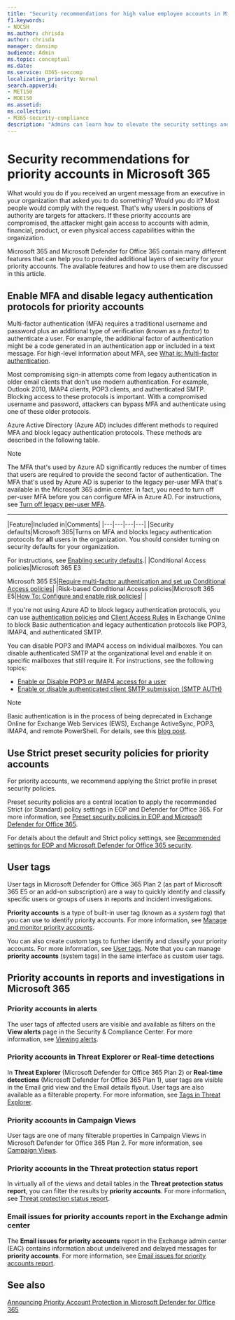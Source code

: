 ```yaml
---
title: "Security recommendations for high value employee accounts in Microsoft 365"
f1.keywords:
- NOCSH
ms.author: chrisda
author: chrisda
manager: dansimp
audience: Admin
ms.topic: conceptual
ms.date:
ms.service: O365-seccomp
localization_priority: Normal
search.appverid:
- MET150
- MOE150
ms.assetid:
ms.collection:
- M365-security-compliance
description: "Admins can learn how to elevate the security settings and use reports, alerts, and investigations for priority accounts in their Microsoft 365 organizations."
---
```


# Security recommendations for priority accounts in Microsoft 365

What would you do if you received an urgent message from an executive in your organization that asked you to do something? Would you do it? Most people would comply with the request. That's why users in positions of authority are targets for attackers. If these priority accounts are compromised, the attacker might gain access to accounts with admin, financial, product, or even physical access capabilities within the organization.

Microsoft 365 and Microsoft Defender for Office 365 contain many different features that can help you to provided additional layers of security for your priority accounts. The available features and how to use them are discussed in this article.

## Enable MFA and disable legacy authentication protocols for priority accounts

Multi-factor authentication (MFA) requires a traditional username and password plus an additional type of verification (known as a _factor_) to authenticate a user. For example, the additional factor of authentication might be a code generated in an authentication app or included in a text message. For high-level information about MFA, see [What is: Multi-factor authentication](https://support.microsoft.com/help/4577374).

Most compromising sign-in attempts come from legacy authentication in older email clients that don't use modern authentication. For example, Outlook 2010, IMAP4 clients, POP3 clients, and authenticated SMTP. Blocking access to these protocols is important. With a compromised username and password, attackers can bypass MFA and authenticate using one of these older protocols.

Azure Active Directory (Azure AD) includes different methods to required MFA and block legacy authentication protocols. These methods are described in the following table.

> [!NOTE]
> The MFA that's used by Azure AD significantly reduces the number of times that users are required to provide the second factor of authentication. The MFA that's used by Azure AD is superior to the legacy per-user MFA that's available in the Microsoft 365 admin center. In fact, you need to turn off per-user MFA before you can configure MFA in Azure AD. For instructions, see [Turn off legacy per-user MFA](https://docs.microsoft.com/microsoft-365/admin/security-and-compliance/set-up-multi-factor-authentication#turn-off-legacy-per-user-mfa).

****

|Feature|Included in|Comments|
|---|---|---|---|
|Security defaults|Microsoft 365|Turns on MFA and blocks legacy authentication protocols for **all** users in the organization. You should consider turning on security defaults for your organization. <p> For instructions, see [Enabling security defaults](https://docs.microsoft.com/azure/active-directory/fundamentals/concept-fundamentals-security-defaults#enabling-security-defaults).|
|Conditional Access policies|Microsoft 365 E3 <p> Microsoft 365 E5|[Require multi-factor authentication and set up Conditional Access policies](https://docs.microsoft.com/microsoft-365/campaigns/m365-campaigns-conditional-access)|
|Risk-based Conditional Access policies|Microsoft 365 E5|[How To: Configure and enable risk policies](https://docs.microsoft.com/azure/active-directory/identity-protection/howto-identity-protection-configure-risk-policies)|
|

If you're not using Azure AD to block legacy authentication protocols, you can use [authentication policies](https://docs.microsoft.com/exchange/clients-and-mobile-in-exchange-online/disable-basic-authentication-in-exchange-online) and [Client Access Rules](https://docs.microsoft.com/exchange/clients-and-mobile-in-exchange-online/client-access-rules/client-access-rules) in Exchange Online to block Basic authentication and legacy authentication protocols like POP3, IMAP4, and authenticated SMTP.

You can disable POP3 and IMAP4 access on individual mailboxes. You can disable authenticated SMTP at the organizational level and enable it on specific mailboxes that still require it. For instructions, see the following topics:

- [Enable or Disable POP3 or IMAP4 access for a user](https://docs.microsoft.com/exchange/clients-and-mobile-in-exchange-online/pop3-and-imap4/enable-or-disable-pop3-or-imap4-access)
- [Enable or disable authenticated client SMTP submission (SMTP AUTH)](https://docs.microsoft.com/exchange/clients-and-mobile-in-exchange-online/authenticated-client-smtp-submission)

> [!NOTE]
> Basic authentication is in the process of being deprecated in Exchange Online for Exchange Web Services (EWS), Exchange ActiveSync, POP3, IMAP4, and remote PowerShell. For details, see this [blog post](https://developer.microsoft.com/office/blogs/deferred-end-of-support-date-for-basic-authentication-in-exchange-online/).

## Use Strict preset security policies for priority accounts

For priority accounts, we recommend applying the Strict profile in preset security policies.

Preset security policies are a central location to apply the recommended Strict (or Standard) policy settings in EOP and Defender for Office 365. For more information, see [Preset security policies in EOP and Microsoft Defender for Office 365](preset-security-policies.md).

For details about the default and Strict policy settings, see [Recommended settings for EOP and Microsoft Defender for Office 365 security](recommended-settings-for-eop-and-office365-atp.md).

## User tags

User tags in Microsoft Defender for Office 365 Plan 2 (as part of Microsoft 365 E5 or an add-on subscription) are a way to quickly identify and classify specific users or groups of users in reports and incident investigations.

**Priority accounts** is a type of built-in user tag (known as a _system tag_) that you can use to identify priority accounts. For more information, see [Manage and monitor priority accounts](https://docs.microsoft.com/microsoft-365/admin/setup/priority-accounts).

You can also create custom tags to further identify and classify your priority accounts. For more information, see [User tags](user-tags.md). Note that you can manage **priority accounts** (system tags) in the same interface as custom user tags.

## Priority accounts in reports and investigations in Microsoft 365

### Priority accounts in alerts

The user tags of affected users are visible and available as filters on the **View alerts** page in the Security & Compliance Center. For more information, see [Viewing alerts](https://docs.microsoft.com/microsoft-365/compliance/alert-policies#viewing-alerts).

### Priority accounts in Threat Explorer or Real-time detections

In **Threat Explorer** (Microsoft Defender for Office 365 Plan 2) or **Real-time detections** (Microsoft Defender for Office 365 Plan 1), user tags are visible in the Email grid view and the Email details flyout. User tags are also available as a filterable property. For more information, see  [Tags in Threat Explorer](threat-explorer.md#tags-in-threat-explorer).

### Priority accounts in Campaign Views

User tags are one of many filterable properties in Campaign Views in Microsoft Defender for Office 365 Plan 2. For more information, see [Campaign Views](campaigns.md).

### Priority accounts in the Threat protection status report

In virtually all of the views and detail tables in the **Threat protection status report**, you can filter the results by **priority accounts**. For more information, see [Threat protection status report](view-email-security-reports.md#threat-protection-status-report).

### Email issues for priority accounts report in the Exchange admin center

The **Email issues for priority accounts** report in the Exchange admin center (EAC) contains information about undelivered and delayed messages for **priority accounts**. For more information, see [Email issues for priority accounts report](https://docs.microsoft.com/exchange/monitoring/mail-flow-reports/mfr-email-issues-for-priority-accounts-report).

## See also

[Announcing Priority Account Protection in Microsoft Defender for Office 365](https://techcommunity.microsoft.com/t5/microsoft-defender-for-office/announcing-priority-account-protection-in-microsoft-defender-for/ba-p/1696385)

